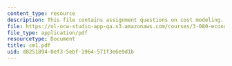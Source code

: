 ```yaml
---
content_type: resource
description: This file contains assignment questions on cost modeling.
file: https://ol-ocw-studio-app-qa.s3.amazonaws.com/courses/3-080-economic-environmental-issues-in-materials-selection-fall-2005/d82518940ef35ebf1964571f3e6e9d1b_cm1.pdf
file_type: application/pdf
resourcetype: Document
title: cm1.pdf
uid: d8251894-0ef3-5ebf-1964-571f3e6e9d1b
---
```

